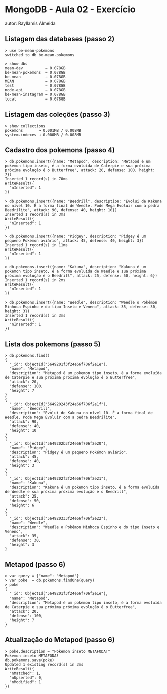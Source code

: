 # MongoDB - Aula 02 - Exercício
autor: Rayllamis Almeida

## Listagem das databases (passo 2)

	> use be-mean-pokemons
	switched to db be-mean-pokemons

	> show dbs
	mean-dev          → 0.078GB
	be-mean-pokemons  → 0.078GB
	be-mean           → 0.078GB
	MEAN              → 0.078GB
	test              → 0.078GB
	node-api          → 0.078GB
	be-mean-instagram → 0.078GB
	local             → 0.078GB

## Listagem das coleções (passo 3)

	> show collections
	pokemons       → 0.001MB / 0.008MB
	system.indexes → 0.000MB / 0.008MB

## Cadastro dos pokemons (passo 4)

	> db.pokemons.insert({name: "Metapod", description: "Metapod é um pokemon tipo inseto, é a forma evoluída de Caterpie e sua próxima próxima evolução é o Butterfree", attack: 20, defense: 100, height: 7})
	Inserted 1 record(s) in 70ms
	WriteResult({
	  "nInserted": 1
	})

	> db.pokemons.insert({name: "Beedrill", description: "Evolui de Kakuna no nível 10. É a forma final de Weedle. Pode Mega Evoluir com a pedra Beedrilite", attack: 90, defense: 40, height: 10})
	Inserted 1 record(s) in 3ms
	WriteResult({
	  "nInserted": 1
	})

	> db.pokemons.insert({name: "Pidgey", description: "Pidgey é um pequeno Pokémon aviário", attack: 45, defense: 40, height: 3})
	Inserted 1 record(s) in 11ms
	WriteResult({
	  "nInserted": 1
	})

	> db.pokemons.insert({name: "Kakuna", description: "Kakuna é um pokemon tipo inseto, é a forma evoluída de Weedle e sua próxima próxima evolução é o Beedrill", attack: 25, defense: 50, height: 6})
	Inserted 1 record(s) in 2ms
	WriteResult({
	  "nInserted": 1
	})

	> db.pokemons.insert({name: "Weedle", description: "Weedle o Pokémon Minhoca Espinho e do tipo Inseto e Veneno", attack: 35, defense: 30, height: 3})
	Inserted 1 record(s) in 3ms
	WriteResult({
	  "nInserted": 1
	})

## Lista dos pokemons (passo 5)

	> db.pokemons.find()
	{
	  "_id": ObjectId("5649201f3f24e66f706f2e1e"),
	  "name": "Metapod",
	  "description": "Metapod é um pokemon tipo inseto, é a forma evoluída de Caterpie e sua próxima próxima evolução é o Butterfree",
	  "attack": 20,
	  "defense": 100,
	  "height": 7
	}
	{
	  "_id": ObjectId("564920243f24e66f706f2e1f"),
	  "name": "Beedrill",
	  "description": "Evolui de Kakuna no nível 10. É a forma final de Weedle. Pode Mega Evoluir com a pedra Beedrilite",
	  "attack": 90,
	  "defense": 40,
	  "height": 10
	}
	{
	  "_id": ObjectId("5649202b3f24e66f706f2e20"),
	  "name": "Pidgey",
	  "description": "Pidgey é um pequeno Pokémon aviário",
	  "attack": 45,
	  "defense": 40,
	  "height": 3
	}
	{
	  "_id": ObjectId("5649202f3f24e66f706f2e21"),
	  "name": "Kakuna",
	  "description": "Kakuna é um pokemon tipo inseto, é a forma evoluída de Weedle e sua próxima próxima evolução é o Beedrill",
	  "attack": 25,
	  "defense": 50,
	  "height": 6
	}
	{
	  "_id": ObjectId("564920333f24e66f706f2e22"),
	  "name": "Weedle",
	  "description": "Weedle o Pokémon Minhoca Espinho e do tipo Inseto e Veneno",
	  "attack": 35,
	  "defense": 30,
	  "height": 3
	}

## Metapod (passo 6)

	> var query = {"name": "Metapod"}
	> var poke  = db.pokemons.findOne(query)
	> poke
	{
	  "_id": ObjectId("5649201f3f24e66f706f2e1e"),
	  "name": "Metapod",
	  "description": "Metapod é um pokemon tipo inseto, é a forma evoluída de Caterpie e sua próxima próxima evolução é o Butterfree",
	  "attack": 20,
	  "defense": 100,
	  "height": 7
	}

## Atualização do Metapod (passo 6)

	> poke.description = "Pokemon inseto METAFODA!"
	Pokemon inseto METAFODA!
	db.pokemons.save(poke)
	Updated 1 existing record(s) in 3ms
	WriteResult({
	  "nMatched": 1,
	  "nUpserted": 0,
	  "nModified": 1
	})